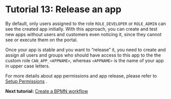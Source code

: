 # Tutorial 13: Release an app
By default, only users assigned to the role `ROLE_DEVELOPER` or `ROLE_ADMIN` can see the created app initially. With this approach, you can create and test new apps without users and customers even noticing it, since they cannot see or execute them on the portal.

Once your app is stable and you want to “release” it, you need to create and assign all users and groups who should have access to this app to the the custom role `CAN_APP_<APPNAME>`, whereas `<APPNAME>` is the name of your app in upper case letters.

For more details about app permissions and app release, please refer to [Setup Permissions](../guides/permissions) .

**Next tutorial:** [Create a BPMN workflow](../tutorials/beginner/create-BPMN-workflow)
